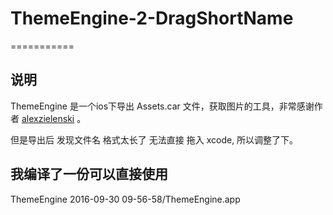 # ThemeEngine-2-DragShortName
===========

## 说明

ThemeEngine 是一个ios下导出 Assets.car 文件，获取图片的工具，非常感谢作者 [alexzielenski](https://github.com/alexzielenski) 。

但是导出后 发现文件名 格式太长了 无法直接 拖入 xcode, 所以调整了下。

## 我编译了一份可以直接使用
ThemeEngine 2016-09-30 09-56-58/ThemeEngine.app

